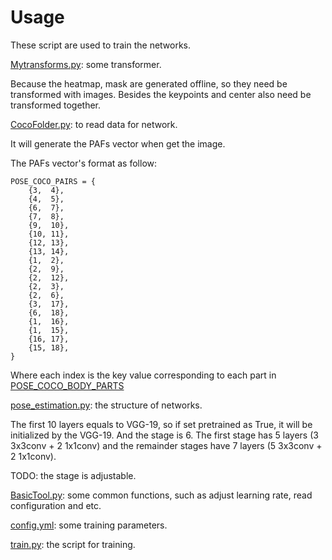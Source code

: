 # Usage

These script are used to train the networks.

[Mytransforms.py](https://github.com/last-one/pytorch_realtime_multi-person_pose_estimation/blob/master/training/Mytransforms.py): some transformer.

Because the heatmap, mask are generated offline, so they need be transformed with images. Besides the keypoints and center also need be transformed together.

[CocoFolder.py](https://github.com/last-one/pytorch_realtime_multi-person_pose_estimation/blob/master/training/CocoFolder.py): to read data for network.

It will generate the PAFs vector when get the image.

The PAFs vector's format as follow:

```
POSE_COCO_PAIRS = {
	{3,  4},
	{4,  5},
	{6,  7},
	{7,  8},
	{9,  10},
	{10, 11},
	{12, 13},
	{13, 14},
	{1,  2},
	{2,  9},
	{2,  12},
	{2,  3},
	{2,  6},
	{3,  17},
	{6,  18},
	{1,  16},
	{1,  15},
	{16, 17},
	{15, 18},
}
```
Where each index is the key value corresponding to each part in [POSE_COCO_BODY_PARTS](https://github.com/last-one/pytorch_realtime_multi-person_pose_estimation/blob/master/preprocessing/README.md)

[pose_estimation.py](https://github.com/last-one/pytorch_realtime_multi-person_pose_estimation/blob/master/training/pose_estimation.py): the structure of networks.

The first 10 layers equals to VGG-19, so if set pretrained as True, it will be initialized by the VGG-19. And the stage is 6. The first stage has 5 layers (3 3x3conv + 2 1x1conv) and the remainder stages have 7 layers (5 3x3conv + 2 1x1conv).

TODO: the stage is adjustable.

[BasicTool.py](https://github.com/last-one/pytorch_realtime_multi-person_pose_estimation/blob/master/training/BasicTool.py): some common functions, such as adjust learning rate, read configuration and etc.

[config.yml](https://github.com/last-one/pytorch_realtime_multi-person_pose_estimation/blob/master/training/config.py): some training parameters.

[train.py](https://github.com/last-one/pytorch_realtime_multi-person_pose_estimation/blob/master/training/train.py): the script for training.
